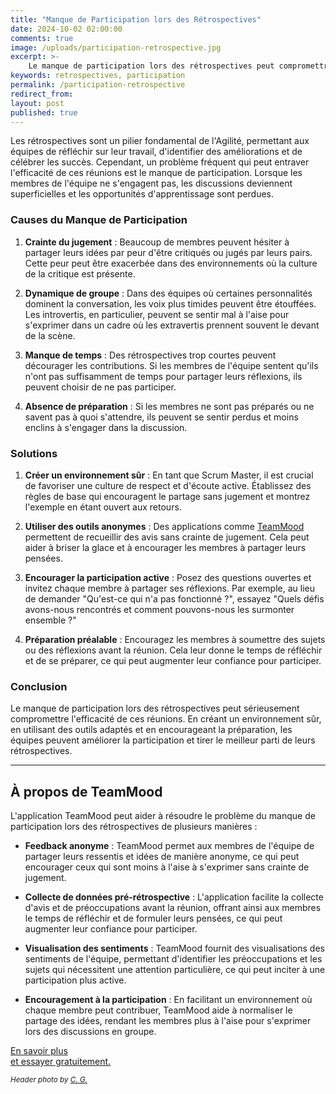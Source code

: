 ```yaml
---
title: "Manque de Participation lors des Rétrospectives"
date: 2024-10-02 02:00:00
comments: true
image: /uploads/participation-retrospective.jpg
excerpt: >-
    Le manque de participation lors des rétrospectives peut compromettre leur efficacité, mais en créant un environnement sûr, en utilisant des outils anonymes et en encourageant la préparation, les équipes peuvent améliorer l'engagement et tirer le meilleur parti de ces réunions.
keywords: retrospectives, participation
permalink: /participation-retrospective
redirect_from:
layout: post
published: true
---
```


Les rétrospectives sont un pilier fondamental de l'Agilité, permettant aux équipes de réfléchir sur leur travail, d'identifier des améliorations et de célébrer les succès. Cependant, un problème fréquent qui peut entraver l'efficacité de ces réunions est le manque de participation. Lorsque les membres de l'équipe ne s'engagent pas, les discussions deviennent superficielles et les opportunités d'apprentissage sont perdues.

### Causes du Manque de Participation

1. **Crainte du jugement** : Beaucoup de membres peuvent hésiter à partager leurs idées par peur d'être critiqués ou jugés par leurs pairs. Cette peur peut être exacerbée dans des environnements où la culture de la critique est présente.

2. **Dynamique de groupe** : Dans des équipes où certaines personnalités dominent la conversation, les voix plus timides peuvent être étouffées. Les introvertis, en particulier, peuvent se sentir mal à l'aise pour s'exprimer dans un cadre où les extravertis prennent souvent le devant de la scène.

3. **Manque de temps** : Des rétrospectives trop courtes peuvent décourager les contributions. Si les membres de l'équipe sentent qu'ils n'ont pas suffisamment de temps pour partager leurs réflexions, ils peuvent choisir de ne pas participer.

4. **Absence de préparation** : Si les membres ne sont pas préparés ou ne savent pas à quoi s'attendre, ils peuvent se sentir perdus et moins enclins à s'engager dans la discussion.

### Solutions

1. **Créer un environnement sûr** : En tant que Scrum Master, il est crucial de favoriser une culture de respect et d'écoute active. Établissez des règles de base qui encouragent le partage sans jugement et montrez l'exemple en étant ouvert aux retours.

2. **Utiliser des outils anonymes** : Des applications comme <a href="https://www.teammood.com/fr/">TeamMood</a> permettent de recueillir des avis sans crainte de jugement. Cela peut aider à briser la glace et à encourager les membres à partager leurs pensées.

3. **Encourager la participation active** : Posez des questions ouvertes et invitez chaque membre à partager ses réflexions. Par exemple, au lieu de demander "Qu'est-ce qui n'a pas fonctionné ?", essayez "Quels défis avons-nous rencontrés et comment pouvons-nous les surmonter ensemble ?"

4. **Préparation préalable** : Encouragez les membres à soumettre des sujets ou des réflexions avant la réunion. Cela leur donne le temps de réfléchir et de se préparer, ce qui peut augmenter leur confiance pour participer.

### Conclusion

Le manque de participation lors des rétrospectives peut sérieusement compromettre l'efficacité de ces réunions. En créant un environnement sûr, en utilisant des outils adaptés et en encourageant la préparation, les équipes peuvent améliorer la participation et tirer le meilleur parti de leurs rétrospectives.

---

## À propos de TeamMood


L'application TeamMood peut aider à résoudre le problème du manque de participation lors des rétrospectives de plusieurs manières :

- **Feedback anonyme** : TeamMood permet aux membres de l'équipe de partager leurs ressentis et idées de manière anonyme, ce qui peut encourager ceux qui sont moins à l'aise à s'exprimer sans crainte de jugement.

- **Collecte de données pré-rétrospective** : L'application facilite la collecte d'avis et de préoccupations avant la réunion, offrant ainsi aux membres le temps de réfléchir et de formuler leurs pensées, ce qui peut augmenter leur confiance pour participer.

- **Visualisation des sentiments** : TeamMood fournit des visualisations des sentiments de l'équipe, permettant d'identifier les préoccupations et les sujets qui nécessitent une attention particulière, ce qui peut inciter à une participation plus active.

- **Encouragement à la participation** : En facilitant un environnement où chaque membre peut contribuer, TeamMood aide à normaliser le partage des idées, rendant les membres plus à l'aise pour s'exprimer lors des discussions en groupe.

<a href="https://www.teammood.com/fr/" class="button">En savoir plus<br/> et essayer gratuitement.</a>

<small><em>Header photo by <a target="_blank" rel="noopener" href="https://unsplash.com/@cg">C. G.</a></em></small>
